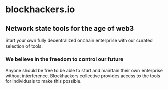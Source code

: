 # blockhackers.io

## Network state tools for the age of web3

Start your own fully decentralized onchain enterprise with our curated selection of tools.

### We believe in the freedom to control our future

Anyone should be free to be able to start and maintain their own enterprise without interference. Blockhackers collective provides access to the tools for individuals to make this possible.
